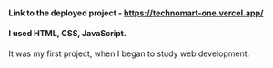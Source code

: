 #### Link to the deployed project - https://technomart-one.vercel.app/

#### I used HTML, CSS, JavaScript.

It was my first project, when I began to study web development.
